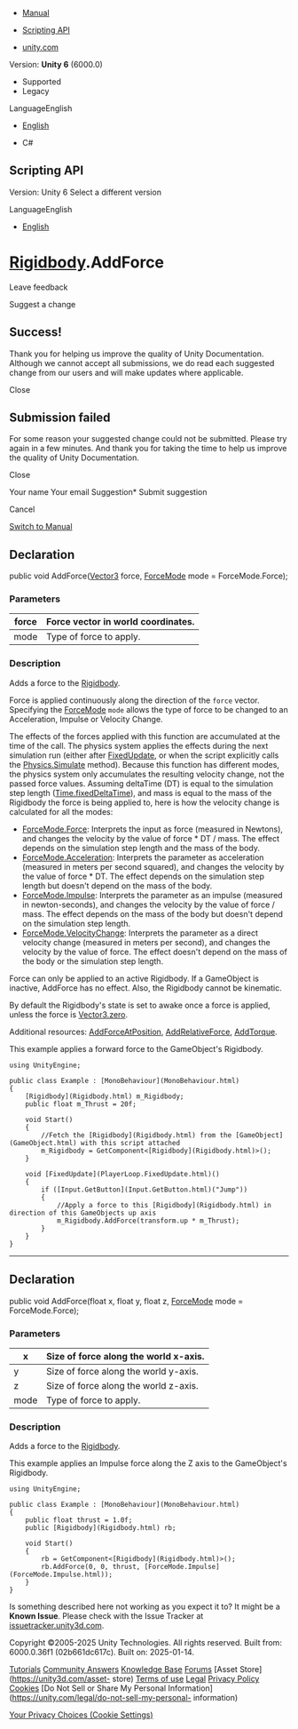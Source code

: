 [ ]()

  * [Manual](../Manual/index.html)
  * [Scripting API](../ScriptReference/index.html)

  * [unity.com](https://unity.com/)

Version: **Unity 6** (6000.0)

  * Supported
  * Legacy

LanguageEnglish

  * [English]()

  * C#

[ ](https://docs.unity3d.com)

## Scripting API

Version: Unity 6 Select a different version

LanguageEnglish

  * [English]()

#  [Rigidbody](Rigidbody.html).AddForce

Leave feedback

Suggest a change

## Success!

Thank you for helping us improve the quality of Unity Documentation. Although
we cannot accept all submissions, we do read each suggested change from our
users and will make updates where applicable.

Close

## Submission failed

For some reason your suggested change could not be submitted. Please <a>try
again</a> in a few minutes. And thank you for taking the time to help us
improve the quality of Unity Documentation.

Close

Your name Your email Suggestion* Submit suggestion

Cancel

[Switch to Manual](../Manual/class-Rigidbody.html "Go to Rigidbody Component
in the Manual")

## Declaration

public void AddForce([Vector3](Vector3.html) force,
[ForceMode](ForceMode.html) mode = ForceMode.Force);

### Parameters

force | Force vector in world coordinates.  
---|---  
mode | Type of force to apply.  
  
### Description

Adds a force to the [Rigidbody](Rigidbody.html).

Force is applied continuously along the direction of the `force` vector.
Specifying the [ForceMode](ForceMode.html) `mode` allows the type of force to
be changed to an Acceleration, Impulse or Velocity Change.  
  
The effects of the forces applied with this function are accumulated at the
time of the call. The physics system applies the effects during the next
simulation run (either after [FixedUpdate](PlayerLoop.FixedUpdate.html), or
when the script explicitly calls the [Physics.Simulate](Physics.Simulate.html)
method). Because this function has different modes, the physics system only
accumulates the resulting velocity change, not the passed force values.
Assuming deltaTime (DT) is equal to the simulation step length
([Time.fixedDeltaTime](Time-fixedDeltaTime.html)), and mass is equal to the
mass of the Rigidbody the force is being applied to, here is how the velocity
change is calculated for all the modes:

  * [ForceMode.Force](ForceMode.Force.html): Interprets the input as force (measured in Newtons), and changes the velocity by the value of force * DT / mass. The effect depends on the simulation step length and the mass of the body.
  * [ForceMode.Acceleration](ForceMode.Acceleration.html): Interprets the parameter as acceleration (measured in meters per second squared), and changes the velocity by the value of force * DT. The effect depends on the simulation step length but doesn't depend on the mass of the body.
  * [ForceMode.Impulse](ForceMode.Impulse.html): Interprets the parameter as an impulse (measured in newton-seconds), and changes the velocity by the value of force / mass. The effect depends on the mass of the body but doesn't depend on the simulation step length.
  * [ForceMode.VelocityChange](ForceMode.VelocityChange.html): Interprets the parameter as a direct velocity change (measured in meters per second), and changes the velocity by the value of force. The effect doesn't depend on the mass of the body or the simulation step length.

Force can only be applied to an active Rigidbody. If a GameObject is inactive,
AddForce has no effect. Also, the Rigidbody cannot be kinematic.  
  
By default the Rigidbody's state is set to awake once a force is applied,
unless the force is [Vector3.zero](Vector3-zero.html).  
  
Additional resources: [AddForceAtPosition](Rigidbody.AddForceAtPosition.html),
[AddRelativeForce](Rigidbody.AddRelativeForce.html),
[AddTorque](Rigidbody.AddTorque.html).  
  
This example applies a forward force to the GameObject's Rigidbody.

    
    
    using UnityEngine;  
      
    public class Example : [MonoBehaviour](MonoBehaviour.html)
    {
        [Rigidbody](Rigidbody.html) m_Rigidbody;
        public float m_Thrust = 20f;  
      
        void Start()
        {
            //Fetch the [Rigidbody](Rigidbody.html) from the [GameObject](GameObject.html) with this script attached
            m_Rigidbody = GetComponent<[Rigidbody](Rigidbody.html)>();
        }  
      
        void [FixedUpdate](PlayerLoop.FixedUpdate.html)()
        {
            if ([Input.GetButton](Input.GetButton.html)("Jump"))
            {
                //Apply a force to this [Rigidbody](Rigidbody.html) in direction of this GameObjects up axis
                m_Rigidbody.AddForce(transform.up * m_Thrust);
            }
        }
    }
    

* * *

## Declaration

public void AddForce(float x, float y, float z, [ForceMode](ForceMode.html)
mode = ForceMode.Force);

### Parameters

x | Size of force along the world x-axis.  
---|---  
y | Size of force along the world y-axis.  
z | Size of force along the world z-axis.  
mode | Type of force to apply.  
  
### Description

Adds a force to the [Rigidbody](Rigidbody.html).

This example applies an Impulse force along the Z axis to the GameObject's
Rigidbody.

    
    
    using UnityEngine;  
      
    public class Example : [MonoBehaviour](MonoBehaviour.html)
    {
        public float thrust = 1.0f;
        public [Rigidbody](Rigidbody.html) rb;  
      
        void Start()
        {
            rb = GetComponent<[Rigidbody](Rigidbody.html)>();
            rb.AddForce(0, 0, thrust, [ForceMode.Impulse](ForceMode.Impulse.html));
        }
    }
    

Is something described here not working as you expect it to? It might be a
**Known Issue**. Please check with the Issue Tracker at
[issuetracker.unity3d.com](https://issuetracker.unity3d.com).

Copyright ©2005-2025 Unity Technologies. All rights reserved. Built from:
6000.0.36f1 (02b661dc617c). Built on: 2025-01-14.

[Tutorials](https://unity3d.com/learn) [Community
Answers](https://answers.unity3d.com) [Knowledge
Base](https://support.unity3d.com/hc/en-us)
[Forums](https://forum.unity3d.com) [Asset Store](https://unity3d.com/asset-
store) [Terms of use](https://docs.unity3d.com/Manual/TermsOfUse.html)
[Legal](https://unity.com/legal) [Privacy
Policy](https://unity.com/legal/privacy-policy)
[Cookies](https://unity.com/legal/cookie-policy) [Do Not Sell or Share My
Personal Information](https://unity.com/legal/do-not-sell-my-personal-
information)

[Your Privacy Choices (Cookie Settings)](javascript:void\(0\);)

